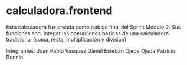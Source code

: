 # calculadora.frontend

Esta calculadora fue creada como trabajo final del Sprint Módulo 2. Sus funciones son: Integar las operaciones básicas de una calculadora tradicional (suma, resta, multiplicación y división).

Integrantes: Juan Pablo Vásquez Daniel Esteban Ojeda Ojeda Patricio Bonnin
